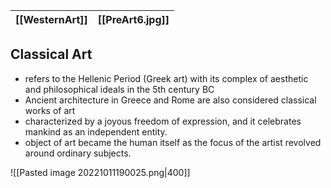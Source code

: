 | **[[WesternArt]]** | **[[PreArt6.jpg]]** | 
| ------------------ | ------------------- |

## Classical Art
- refers to the Hellenic Period (Greek art) with its complex of aesthetic and philosophical ideals in the 5th century BC
- Ancient architecture in Greece and Rome are also considered classical works of art
- characterized by a joyous freedom of expression, and it celebrates mankind as an independent entity.
- object of art became the human itself as the focus of the artist revolved around ordinary subjects.

![[Pasted image 20221011190025.png|400]]